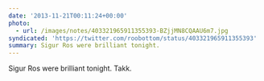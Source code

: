 ```yaml
---
date: '2013-11-21T00:11:24+00:00'
photo:
  - url: /images/notes/403321965911355393-BZjjMN8CQAAU6m7.jpg
syndicated: 'https://twitter.com/roobottom/status/403321965911355393'
summary: Sigur Ros were brilliant tonight.
---
```

Sigur Ros were brilliant tonight. Takk. 
